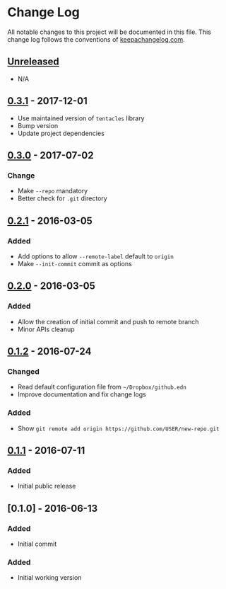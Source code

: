 # Change Log

All notable changes to this project will be documented in this file. This change log follows the conventions of [keepachangelog.com](http://keepachangelog.com/).

## [Unreleased]

- N/A

## [0.3.1] - 2017-12-01

- Use maintained version of `tentacles` library
- Bump version
- Update project dependencies

## [0.3.0] - 2017-07-02

### Change

- Make `--repo` mandatory
- Better check for `.git` directory

## [0.2.1] - 2016-03-05

### Added

- Add options to allow `--remote-label` default to `origin`
- Make `--init-commit` commit as options

## [0.2.0] - 2016-03-05

### Added

- Allow the creation of initial commit and push to remote branch
- Minor APIs cleanup

## [0.1.2] - 2016-07-24

### Changed

- Read default configuration file from `~/Dropbox/github.edn`
- Improve documentation and fix change logs

### Added

- Show `git remote add origin https://github.com/USER/new-repo.git`

## [0.1.1] - 2016-07-11

### Added

- Initial public release

## [0.1.0] - 2016-06-13

### Added

- Initial commit

### Added

- Initial working version

[Unreleased]: https://github.com/agilecreativity/gh-utils/compare/0.3.1...HEAD
[0.3.1]: https://github.com/agilecreativity/gh-utils/compare/0.3.0...0.3.1
[0.3.0]: https://github.com/agilecreativity/gh-utils/compare/0.3.0...0.2.1
[0.2.1]: https://github.com/agilecreativity/gh-utils/compare/0.2.0...0.2.1
[0.2.0]: https://github.com/agilecreativity/gh-utils/compare/0.1.2...0.2.0
[0.1.2]: https://github.com/agilecreativity/gh-utils/compare/0.1.1...0.1.2
[0.1.1]: https://github.com/agilecreativity/gh-utils/compare/0.1.0...0.1.1
